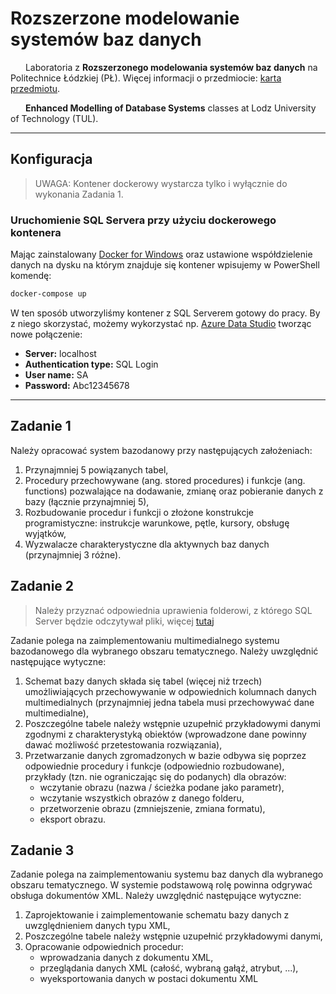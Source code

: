 # Rozszerzone modelowanie systemów baz danych

<img src="https://static.dwcdn.net/css/flag-icons/flags/4x3/pl.svg" height="10" width="20"> Laboratoria z **Rozszerzonego modelowania systemów baz danych** na Politechnice Łódzkiej (PŁ). Więcej informacji o przedmiocie: [karta przedmiotu](https://programy.p.lodz.pl/ectslabel-web/przedmiot_3.jsp?l=pl&idPrzedmiotu=172758&pkId=1149&s=1&j=0&w=informatyka%20stosowana&v=3).

<img src="https://static.dwcdn.net/css/flag-icons/flags/4x3/gb.svg" height="10" width="20"> **Enhanced Modelling of Database Systems** classes at Lodz University of Technology (TUL).

---

## Konfiguracja

> UWAGA: Kontener dockerowy wystarcza tylko i wyłącznie do wykonania Zadania 1.

### Uruchomienie SQL Servera przy użyciu dockerowego kontenera

Mając zainstalowany [Docker for Windows](https://hub.docker.com/editions/community/docker-ce-desktop-windows/) oraz ustawione współdzielenie danych na dysku na którym znajduje się kontener wpisujemy w PowerShell komendę:

```sh
docker-compose up
```

W ten sposób utworzyliśmy kontener z SQL Serverem gotowy do pracy. By z niego skorzystać, możemy wykorzystać np. [Azure Data Studio](https://docs.microsoft.com/pl-pl/sql/azure-data-studio/download-azure-data-studio?view=sql-server-ver15) tworząc nowe połączenie:

+ **Server:** localhost
+ **Authentication type:** SQL Login
+ **User name:** SA
+ **Password:** Abc12345678

---

## Zadanie 1

Należy opracować system bazodanowy przy następujących założeniach:

1. Przynajmniej 5 powiązanych tabel,
2. Procedury przechowywane (ang. stored procedures) i funkcje (ang. functions) pozwalające na dodawanie, zmianę oraz pobieranie danych z bazy (łącznie przynajmniej 5),
3. Rozbudowanie procedur i funkcji o złożone konstrukcje programistyczne: instrukcje warunkowe, pętle, kursory, obsługę wyjątków,
4. Wyzwalacze charakterystyczne dla aktywnych baz danych (przynajmniej 3 różne).

## Zadanie 2

> Należy przyznać odpowiednia uprawienia folderowi, z którego SQL Server będzie odczytywał pliki, więcej [tutaj](https://blog.sqlauthority.com/2016/08/18/sql-server-false-error-cannot-bulk-load-file-not-opened-operating-system-error-code-5-access-denied/)

Zadanie polega na zaimplementowaniu multimedialnego systemu bazodanowego dla wybranego obszaru tematycznego. Należy uwzględnić następujące wytyczne:

1. Schemat bazy danych składa się tabel (więcej niż trzech) umożliwiających przechowywanie w odpowiednich kolumnach danych multimedialnych (przynajmniej jedna tabela musi przechowywać dane multimedialne),
2. Poszczególne tabele należy wstępnie uzupełnić przykładowymi danymi zgodnymi z charakterystyką obiektów (wprowadzone dane powinny dawać możliwość przetestowania rozwiązania),
3. Przetwarzanie danych zgromadzonych w bazie odbywa się poprzez odpowiednie procedury i funkcje (odpowiednio rozbudowane), przykłady (tzn. nie ograniczając się do podanych) dla obrazów:
    + wczytanie obrazu (nazwa / ścieżka podane jako parametr),
    + wczytanie wszystkich obrazów z danego folderu,
    + przetworzenie obrazu (zmniejszenie, zmiana formatu),
    + eksport obrazu.

## Zadanie 3

Zadanie polega na zaimplementowaniu systemu baz danych dla wybranego obszaru tematycznego. W systemie podstawową rolę powinna odgrywać obsługa dokumentów XML. Należy uwzględnić następujące wytyczne:

1. Zaprojektowanie i zaimplementowanie schematu bazy danych z uwzględnieniem danych typu XML,
2. Poszczególne tabele należy wstępnie uzupełnić przykładowymi danymi,
3. Opracowanie odpowiednich procedur:
    + wprowadzania danych z dokumentu XML,
    + przeglądania danych XML (całość, wybraną gałąź, atrybut, ...),
    + wyeksportowania danych w postaci dokumentu XML
